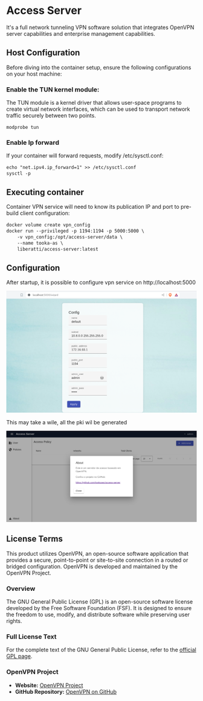 # Access Server

It's a full network tunneling VPN software solution that integrates OpenVPN server capabilities and enterprise management capabilities.

## Host Configuration
Before diving into the container setup, ensure the following configurations on your host machine:

### Enable the TUN kernel module:
The TUN module is a kernel driver that allows user-space programs to create virtual network interfaces, which can be used to transport network traffic securely between two points.

```
modprobe tun
```

### Enable Ip forward
If your container will forward requests, modify /etc/sysctl.conf:

```
echo "net.ipv4.ip_forward=1" >> /etc/sysctl.conf
sysctl -p
```

## Executing container
Container VPN service will need to know its publication IP and port to pre-build client configuration:
```
docker volume create vpn_config
docker run --privileged -p 1194:1194 -p 5000:5000 \
    -v vpn_config:/opt/access-server/data \
    --name tooka-as \
    liberatti/access-server:latest
```
## Configuration

After startup, it is possible to configure vpn service on http://localhost:5000

![](docs/wizard.png)

This may take a wile, all the pki wil be generated

![](docs/start-page.png)


## License Terms

This product utilizes OpenVPN, an open-source software application that provides a secure, point-to-point or site-to-site connection in a routed or bridged configuration. OpenVPN is developed and maintained by the OpenVPN Project.

### Overview

The GNU General Public License (GPL) is an open-source software license developed by the Free Software Foundation (FSF). It is designed to ensure the freedom to use, modify, and distribute software while preserving user rights.

### Full License Text

For the complete text of the GNU General Public License, refer to the [official GPL page](https://www.gnu.org/licenses/gpl.html).


### OpenVPN Project

- **Website:** [OpenVPN Project](https://openvpn.net/)
- **GitHub Repository:** [OpenVPN on GitHub](https://github.com/OpenVPN)